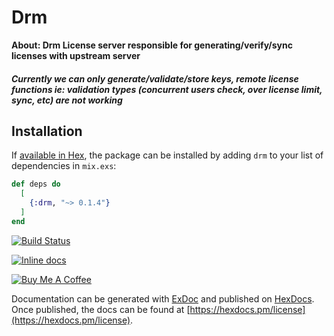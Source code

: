# Drm

**About: Drm License server responsible for generating/verify/sync licenses with upstream server**

##### Currently we can only generate/validate/store keys, remote license functions ie: validation types (concurrent users check, over license limit, sync, etc) are not working 

## Installation

If [available in Hex](https://hex.pm/docs/publish), the package can be installed
by adding `drm` to your list of dependencies in `mix.exs`:

```elixir
def deps do
  [
    {:drm, "~> 0.1.4"}
  ]
end
```


[![Build Status](https://travis-ci.org/mithereal/elixir_drm.svg?branch=master)](https://travis-ci.org/mithereal/elixir_drm)

[![Inline docs](http://inch-ci.org/github/mithereal/elixir_drm.svg)](http://inch-ci.org/github/mithereal/elixir_drm)

<a href="https://www.buymeacoffee.com/am8IcVA" target="_blank"><img src="https://bmc-cdn.nyc3.digitaloceanspaces.com/BMC-button-images/custom_images/orange_img.png" alt="Buy Me A Coffee" style="height: auto !important;width: auto !important;" ></a>

Documentation can be generated with [ExDoc](https://github.com/elixir-lang/ex_doc)
and published on [HexDocs](https://hexdocs.pm). Once published, the docs can
be found at [https://hexdocs.pm/license](https://hexdocs.pm/license).

